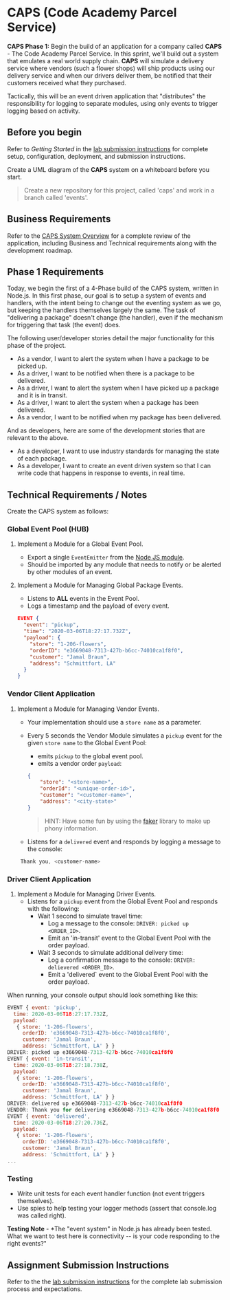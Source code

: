 # CAPS (Code Academy Parcel Service)

**CAPS Phase 1:** Begin the build of an application for a company called **CAPS** - The Code Academy Parcel Service. In this sprint, we'll build out a system that emulates a real world supply chain. **CAPS** will simulate a delivery service where vendors (such a flower shops) will ship products using our delivery service and when our drivers deliver them, be notified that their customers received what they purchased.

Tactically, this will be an event driven application that "distributes" the responsibility for logging to separate modules, using only events to trigger logging based on activity.

## Before you begin

Refer to _Getting Started_ in the [lab submission instructions](../../../reference/submission-instructions/labs/README.md) for complete setup, configuration, deployment, and submission instructions.

Create a UML diagram of the **CAPS** system on a whiteboard before you start.

> Create a new repository for this project, called 'caps' and work in a branch called 'events'.

## Business Requirements

Refer to the [CAPS System Overview](../../apps-and-libraries/caps/README.md) for a complete review of the application, including Business and Technical requirements along with the development roadmap.

## Phase 1 Requirements

Today, we begin the first of a 4-Phase build of the CAPS system, written in Node.js. In this first phase, our goal is to setup a system of events and handlers, with the intent being to change out the eventing system as we go, but keeping the handlers themselves largely the same. The task of "delivering a package" doesn't change (the handler), even if the mechanism for triggering that task (the event) does.

The following user/developer stories detail the major functionality for this phase of the project.

-   As a vendor, I want to alert the system when I have a package to be picked up.
-   As a driver, I want to be notified when there is a package to be delivered.
-   As a driver, I want to alert the system when I have picked up a package and it is in transit.
-   As a driver, I want to alert the system when a package has been delivered.
-   As a vendor, I want to be notified when my package has been delivered.

And as developers, here are some of the development stories that are relevant to the above.

-   As a developer, I want to use industry standards for managing the state of each package.
-   As a developer, I want to create an event driven system so that I can write code that happens in response to events, in real time.

## Technical Requirements / Notes

Create the CAPS system as follows:

### Global Event Pool (HUB)

1. Implement a Module for a Global Event Pool.

    - Export a single `EventEmitter` from the [Node JS module](https://nodejs.org/api/events.html#events_class_eventemitter).
    - Should be imported by any module that needs to notify or be alerted by other modules of an event.

1. Implement a Module for Managing Global Package Events.

    - Listens to **ALL** events in the Event Pool.
    - Logs a timestamp and the payload of every event.

    ```json
    EVENT {
      "event": "pickup",
      "time": "2020-03-06T18:27:17.732Z",
      "payload": {
        "store": "1-206-flowers",
        "orderID": "e3669048-7313-427b-b6cc-74010ca1f8f0",
        "customer": "Jamal Braun",
        "address": "Schmittfort, LA"
      }
    }
    ```

### Vendor Client Application

1. Implement a Module for Managing Vendor Events.

    - Your implementation should use a `store name` as a parameter.
    - Every 5 seconds the Vendor Module simulates a `pickup` event for the given `store name` to the Global Event Pool:

        - emits `pickup` to the global event pool.
        - emits a vendor order `payload`:

        ```json
        {
            "store": "<store-name>",
            "orderId": "<unique-order-id>",
            "customer": "<customer-name>",
            "address": "<city-state>"
        }
        ```

        > HINT: Have some fun by using the [faker](https://www.npmjs.com/package/faker) library to make up phony information.

    - Listens for a `delivered` event and responds by logging a message to the console:

    ```javascript
     Thank you, <customer-name>
    ```

### Driver Client Application

1. Implement a Module for Managing Driver Events.
    - Listens for a `pickup` event from the Global Event Pool and responds with the following:
        - Wait 1 second to simulate travel time:
            - Log a message to the console: `DRIVER: picked up <ORDER_ID>`.
            - Emit an 'in-transit' event to the Global Event Pool with the order payload.
        - Wait 3 seconds to simulate additional delivery time:
            - Log a confirmation message to the console: `DRIVER: delievered <ORDER_ID>`.
            - Emit a 'delivered` event to the Global Event Pool with the order payload.

When running, your console output should look something like this:

```javascript
EVENT { event: 'pickup',
  time: 2020-03-06T18:27:17.732Z,
  payload:
   { store: '1-206-flowers',
     orderID: 'e3669048-7313-427b-b6cc-74010ca1f8f0',
     customer: 'Jamal Braun',
     address: 'Schmittfort, LA' } }
DRIVER: picked up e3669048-7313-427b-b6cc-74010ca1f8f0
EVENT { event: 'in-transit',
  time: 2020-03-06T18:27:18.738Z,
  payload:
   { store: '1-206-flowers',
     orderID: 'e3669048-7313-427b-b6cc-74010ca1f8f0',
     customer: 'Jamal Braun',
     address: 'Schmittfort, LA' } }
DRIVER: delivered up e3669048-7313-427b-b6cc-74010ca1f8f0
VENDOR: Thank you for delivering e3669048-7313-427b-b6cc-74010ca1f8f0
EVENT { event: 'delivered',
  time: 2020-03-06T18:27:20.736Z,
  payload:
   { store: '1-206-flowers',
     orderID: 'e3669048-7313-427b-b6cc-74010ca1f8f0',
     customer: 'Jamal Braun',
     address: 'Schmittfort, LA' } }
...
```

### Testing

-   Write unit tests for each event handler function (not event triggers themselves).
-   Use spies to help testing your logger methods (assert that console.log was called right).

**Testing Note** - \*The "event system" in Node.js has already been tested. What we want to test here is connectivity -- is your code responding to the right events?"

## Assignment Submission Instructions

Refer to the the [lab submission instructions](../../../reference/submission-instructions/labs/README.md) for the complete lab submission process and expectations.

